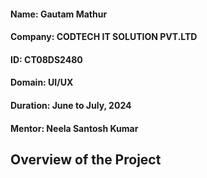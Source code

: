 #### Name: Gautam Mathur
#### Company: CODTECH IT SOLUTION PVT.LTD
#### ID: CT08DS2480
#### Domain: UI/UX
#### Duration: June to July, 2024
#### Mentor: Neela Santosh Kumar

## Overview of the Project



